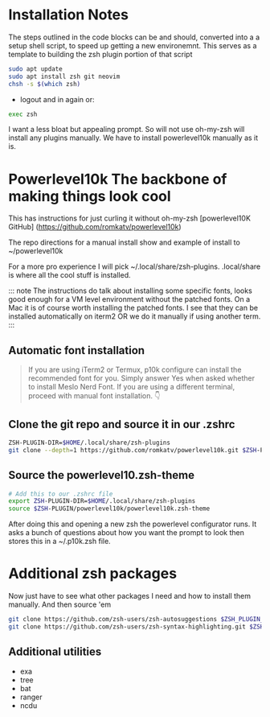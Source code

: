 # Installation  Notes

The steps outlined in the code blocks can be and should, converted into a a setup shell script, 
to speed up getting a new environemnt.  This serves as a template to building the zsh plugin portion of that script

```bash 
sudo apt update
sudo apt install zsh git neovim
chsh -s $(which zsh)
```

- logout and in again or:

```bash
exec zsh
```

I want a less bloat but appealing prompt. So will not use oh-my-zsh will 
install any plugins manually.  We have to install powerlevel10k manually as it is.

# Powerlevel10k The backbone of making things look cool

This has instructions for just curling it without oh-my-zsh
[powerlevel10K GitHub] (https://github.com/romkatv/powerlevel10k)

The repo directions for a manual install show and example of  install to ~/powerlevel10k

For a more pro experience I will pick ~/.local/share/zsh-plugins. .local/share is where all the cool stuff is installed.

::: note
The instructions do talk about installing some specific fonts, looks good enough for a VM level 
environment without the patched fonts. On a Mac it is of course worth installing the patched fonts. I see that they can be installed automatically on iterm2
OR we do it manually if using another term.
:::

## Automatic font installation
> If you are using iTerm2 or Termux, p10k configure can install the recommended font for you. 
> Simply answer Yes when asked whether to install Meslo Nerd Font.
> If you are using a different terminal, proceed with manual font installation. 👇

## Clone the git repo and source it in our .zshrc
```zsh  
ZSH-PLUGIN-DIR=$HOME/.local/share/zsh-plugins 
git clone --depth=1 https://github.com/romkatv/powerlevel10k.git $ZSH-PLUGIN-DIR/powerlevel10k
``` 

## Source the powerlevel10.zsh-theme
```zsh  
# Add this to our .zshrc file
export ZSH-PLUGIN-DIR=$HOME/.local/share/zsh-plugins 
source $ZSH-PLUGIN/powerlevel10k/powerlevel10k.zsh-theme
``` 
After doing this and opening a new zsh the powerlevel configurator runs.
It asks a bunch of questions about how you want the prompt to look then stores  this in a ~/.p10k.zsh file.

# Additional zsh packages
Now just have to see what other packages  I need and how to install them manually. And then source 'em
```zsh
git clone https://github.com/zsh-users/zsh-autosuggestions $ZSH_PLUGIN_DIR/zsh-autosuggestions
git clone https://github.com/zsh-users/zsh-syntax-highlighting.git $ZSH_PLUGIN_DIR/zsh-syntax-highlighting

```

## Additional utilities

- exa
- tree
- bat
- ranger
- ncdu
